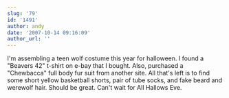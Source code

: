 ```yaml
---
slug: '79'
id: '1491'
author: andy
date: '2007-10-14 09:16:09'
author_url: ''
---
```

I'm assembling a teen wolf costume this year for halloween. I found a "Beavers 42" t-shirt on e-bay that I bought. Also, purchased a "Chewbacca" full body fur suit from another site. All that's left is to find some short yellow basketball shorts, pair of tube socks, and fake beard and werewolf hair. Should be great. Can't wait for All Hallows Eve.
